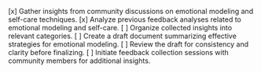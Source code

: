 [x] Gather insights from community discussions on emotional modeling and self-care techniques.
[x] Analyze previous feedback analyses related to emotional modeling and self-care.
[ ] Organize collected insights into relevant categories.
[ ] Create a draft document summarizing effective strategies for emotional modeling.
[ ] Review the draft for consistency and clarity before finalizing.
[ ] Initiate feedback collection sessions with community members for additional insights.